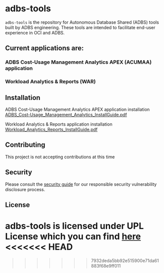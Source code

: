# adbs-tools

`adbs-tools` is the repository for Autonomous Database Shared (ADBS) tools built by ADBS engineering.
These tools are intended to facilitate end-user experience in OCI and ADBS.

## Current applications are:

### ADBS Cost-Usage Management Analytics APEX (ACUMAA) application
### Workload Analytics & Reports (WAR)

## Installation <a name='installation'></a>

ADBS Cost-Usage Management Analytics APEX application installation [ADBS_Cost-Usage_Management_Analytics_InstallGuide.pdf](https://github.com/oracle-samples/adbs-tools/ACUMAA/ADBS_Cost-Usage_Management_Analytics_InstallGuide.pdf)

Workload Analytics & Reports application installation [Workload_Analytics_Reports_InstallGuide.pdf](https://github.com/oracle-samples/adbs-tools/WAR/Workload_Analytics_Reports_InstallGuide.pdf)

## Contributing  <a name='contributing'></a>

This project is not accepting contributions at this time

## Security <a name='security'></a>
Please consult the [security guide](https://github.com/oracle-samples/adbs-tools/SECURITY.md) for our responsible security vulnerability disclosure process.

## License <a name='license'></a>
adbs-tools is licensed under UPL License which you can find [here](https://github.com/oracle-samples/adbs-tools/LICENSE.txt)
<<<<<<< HEAD
=======

>>>>>>> 7932deda5bb92e515900e71da61883f68e9ff011

